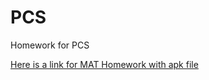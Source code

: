 # PCS
Homework for PCS

[Here is a link for MAT Homework with apk file](https://github.com/AntonWDC/PCS/blob/main/Anton_Sobolev.apk)
